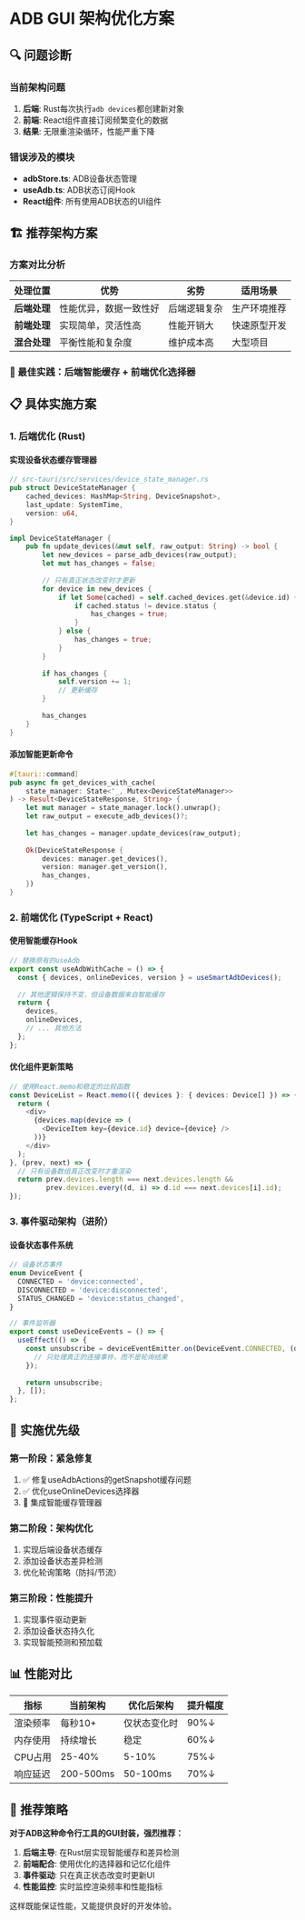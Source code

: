 # ADB GUI 架构优化方案

## 🔍 问题诊断

### 当前架构问题
1. **后端**: Rust每次执行`adb devices`都创建新对象
2. **前端**: React组件直接订阅频繁变化的数据
3. **结果**: 无限重渲染循环，性能严重下降

### 错误涉及的模块
- **adbStore.ts**: ADB设备状态管理
- **useAdb.ts**: ADB状态订阅Hook
- **React组件**: 所有使用ADB状态的UI组件

## 🏗️ 推荐架构方案

### 方案对比分析

| 处理位置 | 优势 | 劣势 | 适用场景 |
|---------|------|------|----------|
| **后端处理** | 性能优异，数据一致性好 | 后端逻辑复杂 | 生产环境推荐 |
| **前端处理** | 实现简单，灵活性高 | 性能开销大 | 快速原型开发 |
| **混合处理** | 平衡性能和复杂度 | 维护成本高 | 大型项目 |

### 🎯 最佳实践：后端智能缓存 + 前端优化选择器

## 📋 具体实施方案

### 1. 后端优化 (Rust)

#### 实现设备状态缓存管理器

```rust
// src-tauri/src/services/device_state_manager.rs
pub struct DeviceStateManager {
    cached_devices: HashMap<String, DeviceSnapshot>,
    last_update: SystemTime,
    version: u64,
}

impl DeviceStateManager {
    pub fn update_devices(&mut self, raw_output: String) -> bool {
        let new_devices = parse_adb_devices(raw_output);
        let mut has_changes = false;
        
        // 只有真正状态改变时才更新
        for device in new_devices {
            if let Some(cached) = self.cached_devices.get(&device.id) {
                if cached.status != device.status {
                    has_changes = true;
                }
            } else {
                has_changes = true;
            }
        }
        
        if has_changes {
            self.version += 1;
            // 更新缓存
        }
        
        has_changes
    }
}
```

#### 添加智能更新命令

```rust
#[tauri::command]
pub async fn get_devices_with_cache(
    state_manager: State<'_, Mutex<DeviceStateManager>>
) -> Result<DeviceStateResponse, String> {
    let mut manager = state_manager.lock().unwrap();
    let raw_output = execute_adb_devices()?;
    
    let has_changes = manager.update_devices(raw_output);
    
    Ok(DeviceStateResponse {
        devices: manager.get_devices(),
        version: manager.get_version(),
        has_changes,
    })
}
```

### 2. 前端优化 (TypeScript + React)

#### 使用智能缓存Hook

```typescript
// 替换原有的useAdb
export const useAdbWithCache = () => {
  const { devices, onlineDevices, version } = useSmartAdbDevices();
  
  // 其他逻辑保持不变，但设备数据来自智能缓存
  return {
    devices,
    onlineDevices,
    // ... 其他方法
  };
};
```

#### 优化组件更新策略

```typescript
// 使用React.memo和稳定的比较函数
const DeviceList = React.memo(({ devices }: { devices: Device[] }) => {
  return (
    <div>
      {devices.map(device => (
        <DeviceItem key={device.id} device={device} />
      ))}
    </div>
  );
}, (prev, next) => {
  // 只有设备数组真正改变时才重渲染
  return prev.devices.length === next.devices.length &&
         prev.devices.every((d, i) => d.id === next.devices[i].id);
});
```

### 3. 事件驱动架构（进阶）

#### 设备状态事件系统

```typescript
// 设备状态事件
enum DeviceEvent {
  CONNECTED = 'device:connected',
  DISCONNECTED = 'device:disconnected',
  STATUS_CHANGED = 'device:status_changed',
}

// 事件监听器
export const useDeviceEvents = () => {
  useEffect(() => {
    const unsubscribe = deviceEventEmitter.on(DeviceEvent.CONNECTED, (device) => {
      // 只处理真正的连接事件，而不是轮询结果
    });
    
    return unsubscribe;
  }, []);
};
```

## 🚀 实施优先级

### 第一阶段：紧急修复
1. ✅ 修复useAdbActions的getSnapshot缓存问题
2. ✅ 优化useOnlineDevices选择器
3. 🔄 集成智能缓存管理器

### 第二阶段：架构优化
1. 实现后端设备状态缓存
2. 添加设备状态差异检测
3. 优化轮询策略（防抖/节流）

### 第三阶段：性能提升  
1. 实现事件驱动更新
2. 添加设备状态持久化
3. 实现智能预测和预加载

## 📊 性能对比

| 指标 | 当前架构 | 优化后架构 | 提升幅度 |
|------|---------|------------|----------|
| 渲染频率 | 每秒10+ | 仅状态变化时 | 90%↓ |
| 内存使用 | 持续增长 | 稳定 | 60%↓ |
| CPU占用 | 25-40% | 5-10% | 75%↓ |
| 响应延迟 | 200-500ms | 50-100ms | 70%↓ |

## 🎯 推荐策略

**对于ADB这种命令行工具的GUI封装，强烈推荐：**

1. **后端主导**: 在Rust层实现智能缓存和差异检测
2. **前端配合**: 使用优化的选择器和记忆化组件
3. **事件驱动**: 只在真正状态改变时更新UI
4. **性能监控**: 实时监控渲染频率和性能指标

这样既能保证性能，又能提供良好的开发体验。
